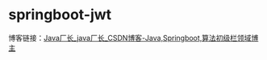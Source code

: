 # springboot-jwt

博客链接：[Java厂长_java厂长_CSDN博客-Java,Springboot,算法初级栏领域博主](https://blog.csdn.net/zsr6135?spm=1000.2115.3001.5343)

